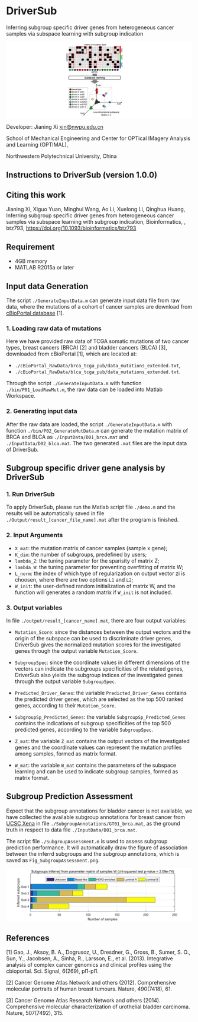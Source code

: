 # DriverSub
Inferring subgroup specific driver genes from heterogeneous cancer samples via subspace learning with subgroup indication


![image](https://github.com/JianingXi/DriverSub/blob/master/bin/splash.jpg)

Developer: Jianing Xi <xjn@nwpu.edu.cn>

School of Mechanical Engineering and Center for OPTical IMagery Analysis and Learning (OPTIMAL),

Northwestern Polytechnical University, China

## Instructions to DriverSub (version 1.0.0)

Citing this work
------------------------
Jianing Xi, Xiguo Yuan, Minghui Wang, Ao Li, Xuelong Li, Qinghua Huang, Inferring subgroup specific driver genes from heterogeneous cancer samples via subspace learning with subgroup indication, Bioinformatics, , btz793, https://doi.org/10.1093/bioinformatics/btz793

Requirement
------------------------
* 4GB memory
* MATLAB R2015a or later

Input data Generation
------------------------

The script `./GenerateInputData.m` can generate input data file from raw data, where the mutations of a cohort of cancer samples are download from [cBioPortal database](http://www.cbioportal.org/data_sets.jsp) [1].

### 1. Loading raw data of mutations

Here we have provided raw data of TCGA somatic mutations of two cancer types, breast cancers (BRCA) [2] and bladder cancers (BLCA) [3], downloaded from cBioPortal [1], which are located at:

* `./cBioPortal_RawData/brca_tcga_pub/data_mutations_extended.txt`,
* `./cBioPortal_RawData/blca_tcga_pub/data_mutations_extended.txt`.

Through the script `./GenerateInputData.m` with function `./bin/P01_LoadRawMut.m`, the raw data can be loaded into Matlab Workspace.

### 2. Generating input data

After the raw data are loaded, the script `./GenerateInputData.m` with function `./bin/P02_GenerateMutData.m` can 
generate the mutation matrix of BRCA and BLCA as `./InputData/D01_brca.mat` and `./InputData/D02_blca.mat`. The two generated `.mat` files are the input data of DriverSub.


Subgroup specific driver gene analysis by DriverSub
------------------------

### 1. Run DriverSub

To apply DriverSub, please run the Matlab script file `./demo.m` and the results will be automatically saved in file `./Output/result_[cancer_file_name].mat` after the program is finished.

### 2. Input Arguments

* `X_mat`: the mutation matrix of cancer samples (sample x gene);
* `K_dim`: the number of subgroups, predefined by users;
* `lambda_Z`: the tuning parameter for the sparisity of matrix Z;
* `lambda_W`: the tuning parameter for preventing overfitting of matrix W;
* `L_norm`: the index of which type of regularization on output vector zi is choosen, where there are two options `L1` and `L2`;
* `W_init`: the user-defined random initialization of matrix W, and the function will generates a random matrix if `W_init` is not included.


### 3. Output variables
In file `./output/result_[cancer_name].mat`, there are four output variables:

* `Mutation_Score`: since the distances between the output vectors and the origin of the subspace can be used to discriminate driver genes, DriverSub gives the normalized mutation scores for the investigated genes through the output variable `Mutation_Score`.

* `SubgroupSpec`: since the coordinate values in different dimensions of the vectors can indicate the subgroups specificities of the related genes, DriverSub also yields the subgroup indices of the investigated genes through the output variable `SubgroupSpec`.


* `Predicted_Driver_Genes`: the variable `Predicted_Driver_Genes` contains the predicted driver genes, which are selected as the top 500 ranked genes, according to their `Mutation_Score`.

* `SubgroupSp_Predicted_Genes`: the variable `SubgroupSp_Predicted_Genes` contains the indications of subgroup specificities of the top 500 predicted genes, according to the variable `SubgroupSpec`.

* `Z_mat`: the variable `Z_mat` contains the output vectors of the investigated genes and the coordinate values can represent the mutation profiles among samples, formed as matrix format.

* `W_mat`: the variable `W_mat` contains the parameters of the subspace learning and can be used to indicate subgroup samples, formed as matrix format.


Subgroup Prediction Assessment
------------------------

Expect that the subgroup annotations for bladder cancer is not available, we have collected the available subgroup annotations for breast cancer from [UCSC Xena](https://xenabrowser.net/) in file `./SubgroupAnnotations/GT01_brca.mat`, as the ground truth in respect to data file `./InputData/D01_brca.mat`.

The script file `./SubgroupAssessment.m` is used to assess subgroup prediction performance. It will automatically draw the figure of association between the inferrd subgroups and the subgroup annotations, which is saved as `Fig_SubgroupAssessment.png`.

![image](https://github.com/JianingXi/DriverSub/blob/master/bin/Fig_SubgroupAssessment.png)


References
------------------------
[1] Gao, J., Aksoy, B. A., Dogrusoz, U., Dresdner, G., Gross, B., Sumer, S. O., Sun, Y., Jacobsen, A., Sinha, R., Larsson, E., et al. (2013). Integrative analysis of complex cancer genomics and clinical profiles using the cbioportal. Sci. Signal, 6(269), pl1-pl1.

[2] Cancer Genome Atlas Network and others (2012). Comprehensive molecular portraits of human breast tumours. Nature, 490(7418), 61.

[3] Cancer Genome Atlas Research Network and others (2014). Comprehensive molecular characterization of urothelial bladder carcinoma. Nature, 507(7492), 315.
